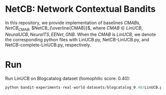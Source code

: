 # NetCB: Network Contextual Bandits
In this repository, we provide implementation of baselines $CMAB$s, $NetCB_{CMAB}$, $NetCB_{\overline{CMAB}}$, where $CMAB \in {LinUCB, NeuralUCB, NeuralTS, EENet, GNB}$. When the $CMAB$ is $LinUCB$, we denote the corresponding python files with LinUCB.py, NetCB-LinUCB.py, and NetCB-complete-LinUCB.py, respectively. 
# Run
Run LinUCB on Blogcatalog dataset (homophilic score: 0.40):
```python
python bandit-experiments-real-world-datasets/blogcatalog_0.40/LinUCB.py

